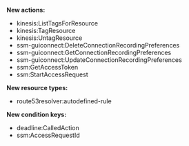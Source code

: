 **New actions:**

- kinesis:ListTagsForResource
- kinesis:TagResource
- kinesis:UntagResource
- ssm-guiconnect:DeleteConnectionRecordingPreferences
- ssm-guiconnect:GetConnectionRecordingPreferences
- ssm-guiconnect:UpdateConnectionRecordingPreferences
- ssm:GetAccessToken
- ssm:StartAccessRequest

**New resource types:**

- route53resolver:autodefined-rule

**New condition keys:**

- deadline:CalledAction
- ssm:AccessRequestId
